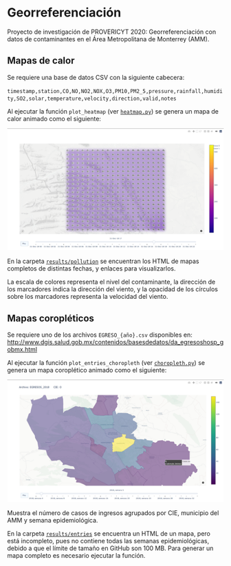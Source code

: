 # Georreferenciación

Proyecto de investigación de PROVERICYT 2020:
Georreferenciación con datos de contaminantes en el Área Metropolitana de Monterrey (AMM).

## Mapas de calor

Se requiere una base de datos CSV con la siguiente cabecera:

`timestamp,station,CO,NO,NO2,NOX,O3,PM10,PM2_5,pressure,rainfall,humidity,SO2,solar,temperature,velocity,direction,valid,notes`

Al ejecutar la función `plot_heatmap`
(ver [`heatmap.py`](/heatmap.py))
se genera un mapa de calor animado como el siguiente:

![Mapa de calor](/results/pollution/demo.png)

En la carpeta [`results/pollution`](/results/pollution)
se encuentran los HTML de mapas completos de distintas fechas,
y enlaces para visualizarlos.

La escala de colores representa el nivel del contaminante,
la dirección de los marcadores indica la dirección del viento,
y la opacidad de los círculos sobre los marcadores representa la velocidad del viento.

## Mapas coropléticos

Se requiere uno de los archivos `EGRESO_{año}.csv` disponibles en:
<http://www.dgis.salud.gob.mx/contenidos/basesdedatos/da_egresoshosp_gobmx.html>

Al ejecutar la función `plot_entries_choropleth`
(ver [`choropleth.py`](/choropleth.py))
se genera un mapa coroplético animado como el siguiente:

![Mapa coroplético](/results/entries/demo.png)

Muestra el número de casos de ingresos agrupados por CIE,
municipio del AMM y semana epidemiológica.

En la carpeta [`results/entries`](/results/entries)
se encuentra un HTML de un mapa, pero está incompleto,
pues no contiene todas las semanas epidemiológicas,
debido a que el límite de tamaño en GitHub son 100 MB.
Para generar un mapa completo es necesario ejecutar la función.